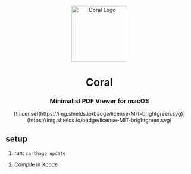 <div align="center">
    <br />
    <img src="./etc/logo512.png" alt="Coral Logo" width="150"/>
    <h1>Coral</h1>
    <h3>Minimalist PDF Viewer for macOS</h3>
</div>

<div align="center">
[![license](https://img.shields.io/badge/license-MIT-brightgreen.svg)](https://img.shields.io/badge/license-MIT-brightgreen.svg)
</div>

## setup

1. run: `carthage update`

2. Compile in Xcode
